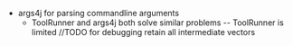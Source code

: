 
* args4j for parsing commandline arguments
    * ToolRunner and args4j both solve similar problems -- ToolRunner is limited
//TODO for debugging retain all intermediate vectors
